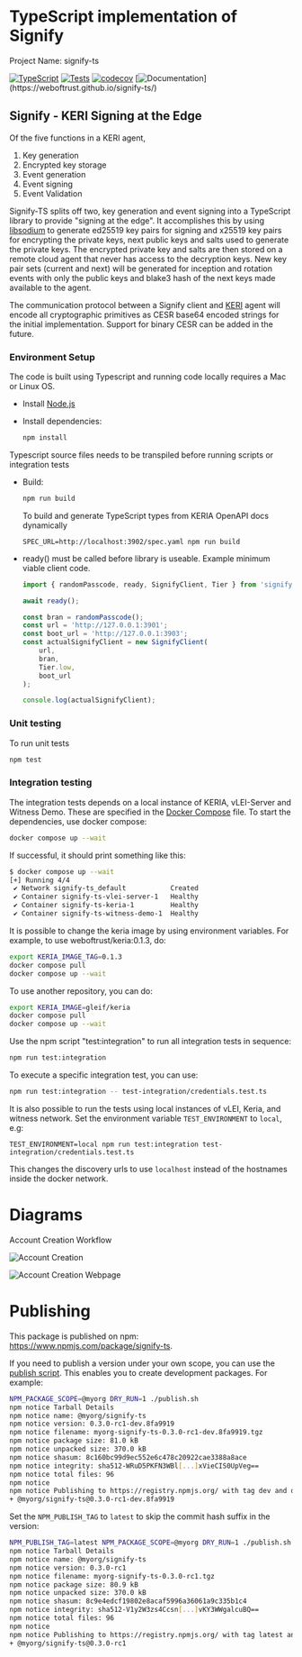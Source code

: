 # TypeScript implementation of Signify

Project Name: signify-ts

[![TypeScript](https://badges.frapsoft.com/typescript/code/typescript.png?v=101)](https://github.com/ellerbrock/typescript-badges/)
[![Tests](https://github.com/WebOfTrust/signify-ts/actions/workflows/main.yml/badge.svg?branch=main)](https://github.com/WebOfTrust/signify-ts/actions/workflows/main.yml)
[![codecov](https://codecov.io/gh/WebOfTrust/signify-ts/branch/main/graph/badge.svg?token=K3GK7MCYVW)](https://codecov.io/gh/WebOfTrust/signify-ts)
[![Documentation](https://img.shields.io/badge/documentation-grey?)](https://weboftrust.github.io/signify-ts/)

## Signify - KERI Signing at the Edge

Of the five functions in a KERI agent,

1. Key generation
2. Encrypted key storage
3. Event generation
4. Event signing
5. Event Validation

Signify-TS splits off two, key generation and event signing into a TypeScript library to provide "signing at the edge".
It accomplishes this by using [libsodium](https://doc.libsodium.org/) to generate ed25519 key pairs for signing and x25519 key pairs for encrypting the
private keys, next public keys and salts used to generate the private keys. The encrypted private key and salts are then stored on a
remote cloud agent that never has access to the decryption keys. New key pair sets (current and next) will be generated
for inception and rotation events with only the public keys and blake3 hash of the next keys made available to the agent.

The communication protocol between a Signify client and [KERI](https://github.com/WebOfTrust/keri) agent will encode all cryptographic primitives as CESR base64
encoded strings for the initial implementation. Support for binary CESR can be added in the future.

### Environment Setup

The code is built using Typescript and running code locally requires a Mac or Linux OS.

- Install [Node.js](https://nodejs.org)

- Install dependencies:
    ```bash
    npm install
    ```

Typescript source files needs to be transpiled before running scripts or integration tests

- Build:

    ```bash
    npm run build
    ```

    To build and generate TypeScript types from KERIA OpenAPI docs dynamically
    
    ```
    SPEC_URL=http://localhost:3902/spec.yaml npm run build
    ```

- ready() must be called before library is useable. Example minimum viable client code.

    ```javascript
    import { randomPasscode, ready, SignifyClient, Tier } from 'signify-ts';

    await ready();

    const bran = randomPasscode();
    const url = 'http://127.0.0.1:3901';
    const boot_url = 'http://127.0.0.1:3903';
    const actualSignifyClient = new SignifyClient(
        url,
        bran,
        Tier.low,
        boot_url
    );

    console.log(actualSignifyClient);
    ```

### Unit testing

To run unit tests

```bash
npm test
```

### Integration testing

The integration tests depends on a local instance of KERIA, vLEI-Server and Witness Demo. These are specified in the [Docker Compose](./docker-compose.yaml) file. To start the dependencies, use docker compose:

```bash
docker compose up --wait
```

If successful, it should print something like this:

```bash
$ docker compose up --wait
[+] Running 4/4
 ✔ Network signify-ts_default           Created                                           0.0s
 ✔ Container signify-ts-vlei-server-1   Healthy                                           5.7s
 ✔ Container signify-ts-keria-1         Healthy                                           6.2s
 ✔ Container signify-ts-witness-demo-1  Healthy                                           6.2s
```

It is possible to change the keria image by using environment variables. For example, to use weboftrust/keria:0.1.3, do:

```bash
export KERIA_IMAGE_TAG=0.1.3
docker compose pull
docker compose up --wait
```

To use another repository, you can do:

```bash
export KERIA_IMAGE=gleif/keria
docker compose pull
docker compose up --wait
```

Use the npm script "test:integration" to run all integration tests in sequence:

```bash
npm run test:integration
```

To execute a specific integration test, you can use:

```bash
npm run test:integration -- test-integration/credentials.test.ts
```

It is also possible to run the tests using local instances of vLEI, Keria, and witness network. Set the environment variable `TEST_ENVIRONMENT` to `local`, e.g:

```
TEST_ENVIRONMENT=local npm run test:integration test-integration/credentials.test.ts
```

This changes the discovery urls to use `localhost` instead of the hostnames inside the docker network.

# Diagrams

Account Creation Workflow

![Account Creation](/diagrams/account-creation-workflow.png)

![Account Creation Webpage](/diagrams/account-creation-webpage-workflow.png)

# Publishing

This package is published on npm: https://www.npmjs.com/package/signify-ts.

If you need to publish a version under your own scope, you can use the [publish script](./publish.sh). This enables you to create development packages. For example:

```bash
NPM_PACKAGE_SCOPE=@myorg DRY_RUN=1 ./publish.sh
npm notice Tarball Details
npm notice name: @myorg/signify-ts
npm notice version: 0.3.0-rc1-dev.8fa9919
npm notice filename: myorg-signify-ts-0.3.0-rc1-dev.8fa9919.tgz
npm notice package size: 81.0 kB
npm notice unpacked size: 370.0 kB
npm notice shasum: 8c160bc99d9ec552e6c478c20922cae3388a8ace
npm notice integrity: sha512-WRuD5PKFN3WBl[...]xVieCIS0UpVeg==
npm notice total files: 96
npm notice
npm notice Publishing to https://registry.npmjs.org/ with tag dev and default access (dry-run)
+ @myorg/signify-ts@0.3.0-rc1-dev.8fa9919
```

Set the `NPM_PUBLISH_TAG` to `latest` to skip the commit hash suffix in the version:

```bash
NPM_PUBLISH_TAG=latest NPM_PACKAGE_SCOPE=@myorg DRY_RUN=1 ./publish.sh
npm notice Tarball Details
npm notice name: @myorg/signify-ts
npm notice version: 0.3.0-rc1
npm notice filename: myorg-signify-ts-0.3.0-rc1.tgz
npm notice package size: 80.9 kB
npm notice unpacked size: 370.0 kB
npm notice shasum: 8c9e4edcf19802e8acaf5996a36061a9c335b1c4
npm notice integrity: sha512-V1y2W3zs4Ccsn[...]vKY3WWgalcuBQ==
npm notice total files: 96
npm notice
npm notice Publishing to https://registry.npmjs.org/ with tag latest and default access (dry-run)
+ @myorg/signify-ts@0.3.0-rc1
```
